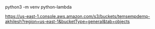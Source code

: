 python3 -m venv python-lambda


https://us-east-1.console.aws.amazon.com/s3/buckets/temsempdemp-akhilesh?region=us-east-1&bucketType=general&tab=objects